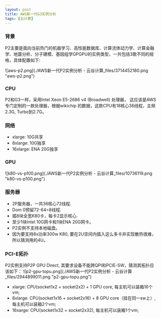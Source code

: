 ```yaml
---
layout: post
title: AWS新一代G3实例分析
tags: [云计算]
---
```


### 背景

P2主要是面向当前热门的机器学习、高性能数据库、计算流体动力学、计算金融学、地震分析、分子建模、基因组学GPGPU的实例类型，一共包括3歌不同的规格，具体配置如下:

![aws-p2.png](./AWS新一代P2实例分析 - 云谷计算_files/3714452180.png "aws-p2.png")

### CPU

P2和G3一样，采用Intel Xeon E5-2686 v4 (Broadwell) 处理器， 这应该是AWS专门定制的一款处理器，根据wikichip 的数据，这款CPU有18核心36线程，主频2.3G, Turbo到2.7G。

### 网络

*   xlarge: 10G共享
*   8xlarge: 10G独享
*   16xlarge: ENA 20G独享

### GPU

![k80-vs-p100.png](./AWS新一代P2实例分析 - 云谷计算_files/10736119.png "k80-vs-p100.png")

### 服务器

*   2P服务器，一共36核心72线程.
*   Dom 0预留72-64=8线程.
*   插8块全宽K80卡，每卡2显示核心.
*   至少1块Intel 10G网卡和1块ENA 20G网卡。
*   P2实例不支持本地磁盘。
*   因为要支持8x功率300w K80, 要在2U空间内插入这么多卡并实现散热很难，所以猜测用的4U。

### PCI-E拓扑

P2实例支持P2P GPU Direct, 其要求设备不能跨QPI和PCIE-SW，猜测其拓扑应该如下：
![p2-gpu-topu.png](./AWS新一代P2实例分析 - 云谷计算_files/2944899011.png "p2-gpu-topu.png")

*   xlarge: CPU(socket1x2 + socket2x2) + 1 GPU core, 每主机可以装箱16个vm;
*   8xlarge: CPU(socket1x16 + socket2x16) + 8 GPU core（挂在同一sw上）, 每主机可以装箱2个vm;
*   16xarge: CPU(socket1x32 + socket2x32), 每主机可以装箱1个vm;
